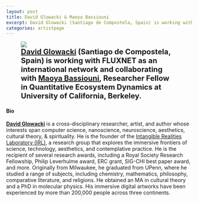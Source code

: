 ```yaml
---
layout: post
title: David Glowacki & Maoya Bassiouni
excerpt: David Glowacki (Santiago de Compostela, Spain) is working with FLUXNET as an international network and collaborating with Maoya Bassiouni, Postdoctoral Researcher in Quantitative Ecosystem Dynamics at University of California, Berkeley.
categories: artistpage
---
```


<figure class="half">
	<img src="https://fluxnetart.github.io/images/David_Maoya.png">
	<figcaption style="font-size: 20;"><b><a href="https://glow-wacky.com/">David Glowacki</a> (Santiago de Compostela, Spain) is working with FLUXNET as an international network and collaborating with <a href="https://maoyab.github.io/">Maoya Bassiouni</a>, Researcher Fellow in Quantitative Ecosystem Dynamics at University of California, Berkeley.</b></figcaption>
</figure>


<h4>Bio</h4>

<b><a href="https://glow-wacky.com/">David Glowacki</a></b> is a cross-disciplinary researcher, artist, and author whose interests span computer science, nanoscience, neuroscience, aesthetics, cultural theory, & spirituality. He is the founder of the <a href="https://www.intangiblerealitieslab.org/">Intangible Realities Laboratory (IRL)</a>, a research group that explores the immersive frontiers of science, technology, aesthetics, and contemplative practice. He is the recipient of several research awards, including a Royal Society Research Fellowship, Philip Leverhulme award, ERC grant, SIG-CHI best paper award, and more. Originally from Milwaukee, he graduated from UPenn, where he studied a range of subjects, including chemistry, mathematics, philosophy, comparative literature, and religions. He obtained an MA in cultural theory and a PhD in molecular physics. His immersive digital artworks have been experienced by more than 200,000 people across three continents.
